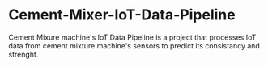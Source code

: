 # Cement-Mixer-IoT-Data-Pipeline
Cement Mixure machine's IoT Data Pipeline is a project that processes IoT data from cement mixture machine's sensors to predict its consistancy and strenght.
